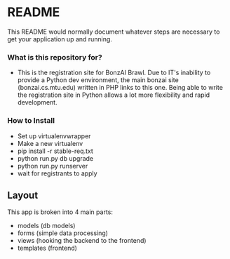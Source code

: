 # README #

This README would normally document whatever steps are necessary to get your application up and running.

### What is this repository for? ###

* This is the registration site for BonzAI Brawl.  Due to IT's inability to provide a Python dev environment, the main
   bonzai site (bonzai.cs.mtu.edu) written in PHP links to this one. Being able to write the registration site in Python
   allows a lot more flexibility and rapid development.

### How to Install ###

* Set up virtualenvwrapper
* Make a new virtualenv
* pip install -r stable-req.txt
* python run.py db upgrade
* python run.py runserver
* wait for registrants to apply

## Layout

This app is broken into 4 main parts:

* models (db models)
* forms (simple data processing)
* views (hooking the backend to the frontend)
* templates (frontend)
